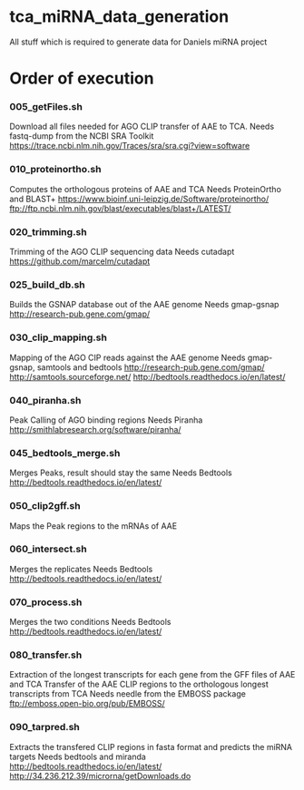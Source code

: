 # tca_miRNA_data_generation
All stuff which is required to generate data for Daniels miRNA project

# Order of execution
### 005_getFiles.sh
Download all files needed for AGO CLIP transfer of AAE to TCA.
Needs fastq-dump from the NCBI SRA Toolkit
https://trace.ncbi.nlm.nih.gov/Traces/sra/sra.cgi?view=software

### 010_proteinortho.sh
Computes the orthologous proteins of AAE and TCA
Needs ProteinOrtho and BLAST+
https://www.bioinf.uni-leipzig.de/Software/proteinortho/
ftp://ftp.ncbi.nlm.nih.gov/blast/executables/blast+/LATEST/

### 020_trimming.sh
Trimming of the AGO CLIP sequencing data
Needs cutadapt
https://github.com/marcelm/cutadapt

### 025_build_db.sh
Builds the GSNAP database out of the AAE genome
Needs gmap-gsnap
http://research-pub.gene.com/gmap/

### 030_clip_mapping.sh
Mapping of the AGO CIP reads against the AAE genome
Needs gmap-gsnap, samtools and bedtools
http://research-pub.gene.com/gmap/
http://samtools.sourceforge.net/
http://bedtools.readthedocs.io/en/latest/

### 040_piranha.sh
Peak Calling of AGO binding regions
Needs Piranha
http://smithlabresearch.org/software/piranha/

### 045_bedtools_merge.sh
Merges Peaks, result should stay the same
Needs Bedtools
http://bedtools.readthedocs.io/en/latest/

### 050_clip2gff.sh
Maps the Peak regions to the mRNAs of AAE

### 060_intersect.sh
Merges the replicates
Needs Bedtools
http://bedtools.readthedocs.io/en/latest/

### 070_process.sh
Merges the two conditions
Needs Bedtools
http://bedtools.readthedocs.io/en/latest/

### 080_transfer.sh
Extraction of the longest transcripts for each gene from the GFF files of AAE and TCA
Transfer of the AAE CLIP regions to the orthologous longest transcripts from TCA
Needs needle from the EMBOSS package
ftp://emboss.open-bio.org/pub/EMBOSS/


### 090_tarpred.sh
Extracts the transfered CLIP regions in fasta format and predicts the miRNA targets
Needs bedtools and miranda
http://bedtools.readthedocs.io/en/latest/
http://34.236.212.39/microrna/getDownloads.do

